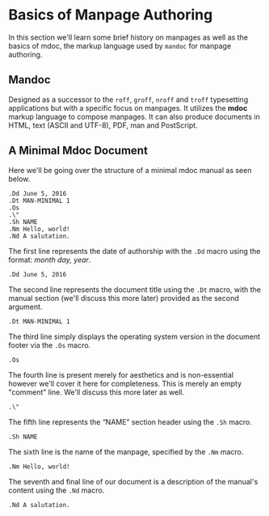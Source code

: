 Basics of Manpage Authoring
===========================
In this section we'll learn some brief history on manpages as well as the basics of mdoc,
the markup language used by `mandoc` for manpage authoring.

Mandoc
------
Designed as a successor to the `roff`, `groff`, `nroff` and `troff` typesetting applications but
with a specific focus on manpages. It utilizes the **mdoc** markup language to compose manpages.
It can also produce documents in HTML, text (ASCII and UTF-8), PDF, man and PostScript.

A Minimal Mdoc Document
-----------------------
Here we'll be going over the structure of a minimal mdoc manual as seen below.

```mdoc
.Dd June 5, 2016
.Dt MAN-MINIMAL 1
.Os
.\"
.Sh NAME
.Nm Hello, world!
.Nd A salutation.
```

The first line represents the date of authorship with the `.Dd` macro using the format: _month day, year_.

```mdoc
.Dd June 5, 2016
```

The second line represents the document title using the `.Dt` macro, with the manual section (we'll discuss this more later) provided as the second argument.

```mdoc
.Dt MAN-MINIMAL 1
```

The third line simply displays the operating system version in the document footer via the `.Os` macro.

```mdoc
.Os
```

The fourth line is present merely for aesthetics and is non-essential however we'll cover it here for completeness.
This is merely an empty "comment" line. We'll discuss this more later as well.

```mdoc
.\"
```

The fifth line represents the &ldquo;NAME&rdquo; section header using the `.Sh` macro.

```mdoc
.Sh NAME
```

The sixth line is the name of the manpage, specified by the `.Nm` macro.

```mdoc
.Nm Hello, world!
```

The seventh and final line of our document is a description of the manual's content using the `.Nd` macro.

```mdoc
.Nd A salutation.
```
